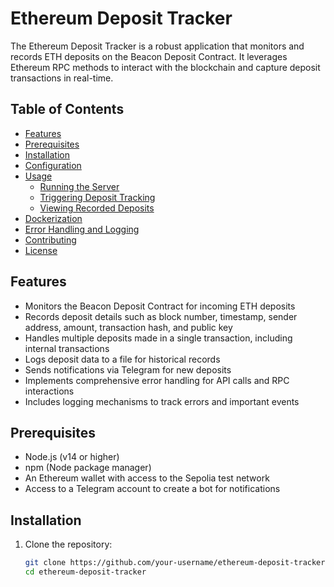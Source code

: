 # Ethereum Deposit Tracker

The Ethereum Deposit Tracker is a robust application that monitors and records ETH deposits on the Beacon Deposit Contract. It leverages Ethereum RPC methods to interact with the blockchain and capture deposit transactions in real-time.

## Table of Contents

- [Features](#features)
- [Prerequisites](#prerequisites)
- [Installation](#installation)
- [Configuration](#configuration)
- [Usage](#usage)
  - [Running the Server](#running-the-server)
  - [Triggering Deposit Tracking](#triggering-deposit-tracking)
  - [Viewing Recorded Deposits](#viewing-recorded-deposits)
- [Dockerization](#dockerization)
- [Error Handling and Logging](#error-handling-and-logging)
- [Contributing](#contributing)
- [License](#license)

## Features

- Monitors the Beacon Deposit Contract for incoming ETH deposits
- Records deposit details such as block number, timestamp, sender address, amount, transaction hash, and public key
- Handles multiple deposits made in a single transaction, including internal transactions
- Logs deposit data to a file for historical records
- Sends notifications via Telegram for new deposits
- Implements comprehensive error handling for API calls and RPC interactions
- Includes logging mechanisms to track errors and important events

## Prerequisites

- Node.js (v14 or higher)
- npm (Node package manager)
- An Ethereum wallet with access to the Sepolia test network
- Access to a Telegram account to create a bot for notifications

## Installation

1. Clone the repository:

   ```bash
   git clone https://github.com/your-username/ethereum-deposit-tracker.git
   cd ethereum-deposit-tracker